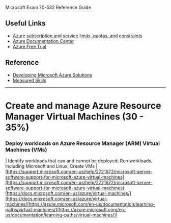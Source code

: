 Microsoft Exam 70-532 Reference Guide

## Useful Links

* [Azure subscription and service limits, quotas, and constraints](
http://azure.microsoft.com/en-us/documentation/articles/azure-subscription-service-limits/)
* [Azure Documentation Center](http://azure.microsoft.com/en-us/documentation/)
* [Azure Free Trial](http://azure.microsoft.com/en-us/pricing/free-trial/)

## Reference

* [Developing Microsoft Azure Solutions](https://www.microsoft.com/en-us/learning/exam-70-532.aspx)
* [Measured Skills](https://www.microsoft.com/en-us/learning/exam-70-532.aspx#question-types)

***

# Create and manage Azure Resource Manager Virtual Machines (30 - 35%)

### Deploy workloads on Azure Resource Manager (ARM) Virtual Machines (VMs) 

| Identify workloads that can and cannot be deployed; Run workloads, including Microsoft and Linux; Create VMs | [https://support.microsoft.com/en-us/help/2721672/microsoft-server-software-support-for-microsoft-azure-virtual-machines](https://support.microsoft.com/en-us/help/2721672/microsoft-server-software-support-for-microsoft-azure-virtual-machines)
[https://docs.microsoft.com/en-us/azure/virtual-machines/](https://docs.microsoft.com/en-us/azure/virtual-machines/[https://azure.microsoft.com/en-us/documentation/learning-paths/virtual-machines/](https://azure.microsoft.com/en-us/documentation/learning-paths/virtual-machines/)|

 
